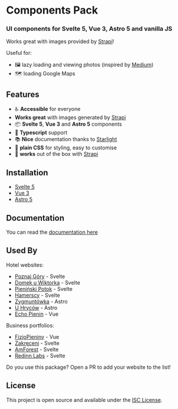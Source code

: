 # Components Pack

### UI components for Svelte 5, Vue 3, Astro 5 and vanilla JS

Works great with images provided by [Strapi](https://strapi.io/)!

Useful for:
- :framed_picture: lazy loading and viewing photos (inspired by [Medium](https://medium.com/))
- :world_map: loading Google Maps 

## Features

- :wheelchair: **Accessible** for everyone
- **Works great** with images generated by [Strapi](https://strapi.io//)
- :package: **Svelte 5**, **Vue 3** and **Astro 5** components
- :page_facing_up: **Typescript** support
- :books: **Nice** documentation thanks to [Starlight](https://starlight.astro.build/)
- :art: **plain CSS** for styling, easy to customise
- :rocket: **works** out of the box with [Strapi](https://strapi.io/)

## Installation

- [Svelte 5](https://matb85.github.io/components-pack/svelte-pack/introduction/)
- [Vue 3](https://matb85.github.io/components-pack/vue-pack/introduction/)
- [Astro 5](https://matb85.github.io/components-pack/astro-pack/introduction/)

## Documentation

You can read the [documentation here](https://matb85.github.io/components-pack)

## Used By

Hotel websites:
- [Poznaj Góry](https://poznajgory.pl) - Svelte
- [Domek u Wiktorka](https://domekuwiktorka.pl) - Svelte
- [Pieniński Potok](https://pieninskipotok.pl) - Svelte
- [Hamerscy](https://hamerscy.pl) - Svelte
- [Zygmuntówka](https://zygmuntowkaknd.pl) - Astro
- [U Hryców](https://uhrycow.pl) - Astro
- [Echo Pienin](https://echopienin.pl) - Vue

Business portfolios:
- [FizjoPieniny](https://fizjopieniny.pl) - Vue
- [Zakręceni](https://zakreceni.pl) - Svelte
- [AmForest](https://amforest.pl) - Svelte
- [Redinn Labs](https://redinnlabs.com) - Svelte

Do you use this package? Open a PR to add your website to the list!

## License

This project is open source and available under the [ISC License](https://github.com/Matb85/components-pack/blob/master/LICENSE.txt).
